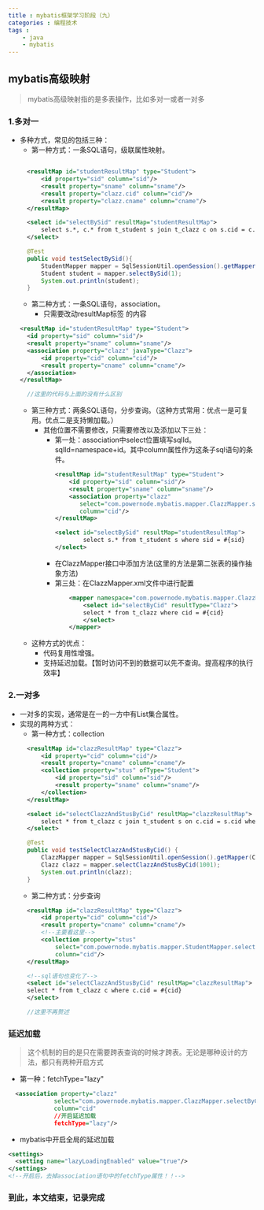 ```yaml
---
title : mybatis框架学习阶段（九）
categories : 编程技术
tags : 
    - java
    - mybatis
---
```

## mybatis高级映射
 >mybatis高级映射指的是多表操作，比如多对一或者一对多
 >
 ### 1.多对一
- 多种方式，常见的包括三种：
  - 第一种方式：一条SQL语句，级联属性映射。
  ```xml

    <resultMap id="studentResultMap" type="Student">
        <id property="sid" column="sid"/>
        <result property="sname" column="sname"/>
        <result property="clazz.cid" column="cid"/>
        <result property="clazz.cname" column="cname"/>
    </resultMap>

    <select id="selectBySid" resultMap="studentResultMap">
        select s.*, c.* from t_student s join t_clazz c on s.cid = c.cid where sid = #{sid}
    </select>
  ```
  ```java
    @Test
    public void testSelectBySid(){
        StudentMapper mapper = SqlSessionUtil.openSession().getMapper(StudentMapper.class);
        Student student = mapper.selectBySid(1);
        System.out.println(student);
    }
  ```
  - 第二种方式：一条SQL语句，association。
    - 只需要改动resultMap标签 的内容
  ```xml
  <resultMap id="studentResultMap" type="Student">
    <id property="sid" column="sid"/>
    <result property="sname" column="sname"/>
    <association property="clazz" javaType="Clazz">
        <id property="cid" column="cid"/>
        <result property="cname" column="cname"/>
    </association>
  </resultMap>
  ```
  ```java
    //这里的代码与上面的没有什么区别
  ```
  - 第三种方式：两条SQL语句，分步查询。（这种方式常用：优点一是可复用。优点二是支持懒加载。）
    - 其他位置不需要修改，只需要修改以及添加以下三处：
      - 第一处：association中select位置填写sqlId。sqlId=namespace+id。其中column属性作为这条子sql语句的条件。
        ```xml
        <resultMap id="studentResultMap" type="Student">
            <id property="sid" column="sid"/>
            <result property="sname" column="sname"/>
            <association property="clazz"
               select="com.powernode.mybatis.mapper.ClazzMapper.selectByCid"
               column="cid"/>
        </resultMap>

        <select id="selectBySid" resultMap="studentResultMap">
                select s.* from t_student s where sid = #{sid}
        </select>
        ```
      - 在ClazzMapper接口中添加方法(这里的方法是第二张表的操作抽象方法)
      - 第三处：在ClazzMapper.xml文件中进行配置
        ```xml
            <mapper namespace="com.powernode.mybatis.mapper.ClazzMapper">
                <select id="selectByCid" resultType="Clazz">
                select * from t_clazz where cid = #{cid}
                </select>
            </mapper>
        ```
  - 这种方式的优点：
    - 代码复用性增强。
    - 支持延迟加载。【暂时访问不到的数据可以先不查询。提高程序的执行效率】

 ### 2.一对多
- 一对多的实现，通常是在一的一方中有List集合属性。
- 实现的两种方式：
  - 第一种方式：collection
  ```xml
    <resultMap id="clazzResultMap" type="Clazz">
        <id property="cid" column="cid"/>
        <result property="cname" column="cname"/>
        <collection property="stus" ofType="Student">
            <id property="sid" column="sid"/>
            <result property="sname" column="sname"/>
        </collection>
    </resultMap>

    <select id="selectClazzAndStusByCid" resultMap="clazzResultMap">
        select * from t_clazz c join t_student s on c.cid = s.cid where c.cid = #{cid}
    </select>
  ```
  ```java
    @Test
    public void testSelectClazzAndStusByCid() {
        ClazzMapper mapper = SqlSessionUtil.openSession().getMapper(ClazzMapper.class);
        Clazz clazz = mapper.selectClazzAndStusByCid(1001);
        System.out.println(clazz);
    }
  ```
  - 第二种方式：分步查询
  ```xml
    <resultMap id="clazzResultMap" type="Clazz">
        <id property="cid" column="cid"/>
        <result property="cname" column="cname"/>
        <!--主要看这里-->
        <collection property="stus"
            select="com.powernode.mybatis.mapper.StudentMapper.selectByCid"
            column="cid"/>
    </resultMap>

    <!--sql语句也变化了-->
    <select id="selectClazzAndStusByCid" resultMap="clazzResultMap">
    select * from t_clazz c where c.cid = #{cid}
    </select>
  ```
  ```java
    //这里不再赘述
  ```
 ### 延迟加载
 >这个机制的目的是只在需要跨表查询的时候才跨表。无论是哪种设计的方法，都只有两种开启方式
 >
 - 第一种：fetchType="lazy"
  ```xml
    <association property="clazz"
               select="com.powernode.mybatis.mapper.ClazzMapper.selectByCid"
               column="cid"
               //开启延迟加载
               fetchType="lazy"/>
  ```
- mybatis中开启全局的延迟加载
```xml
<settings>
  <setting name="lazyLoadingEnabled" value="true"/>
</settings>
<!--开启后，去掉association语句中的fetchType属性！！-->
```
### 到此，本文结束，记录完成